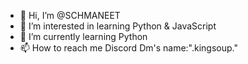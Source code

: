 - 👋 Hi, I’m @SCHMANEET
- 👀 I’m interested in learning Python & JavaScript
- 🌱 I’m currently learning Python
- 📫 How to reach me Discord Dm's name:".kingsoup."

<!---
SCHMANEET/SCHMANEET is a ✨ special ✨ repository because its `README.md` (this file) appears on your GitHub profile.
You can click the Preview link to take a look at your changes.
--->

